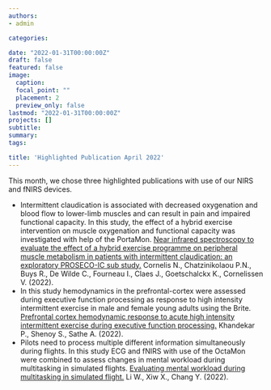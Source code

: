 ```yaml
---
authors:
- admin

categories:

date: "2022-01-31T00:00:00Z"
draft: false
featured: false
image:
  caption: 
  focal_point: ""
  placement: 2
  preview_only: false
lastmod: "2022-01-31T00:00:00Z"
projects: []
subtitle: 
summary: 
tags:

title: 'Highlighted Publication April 2022'
---
```

This month, we chose three highlighted publications with use of our NIRS and fNIRS devices.

* Intermittent claudication is associated with decreased oxygenation and blood flow to lower-limb muscles and can result in pain and impaired functional capacity. In this study, the effect of a hybrid exercise intervention on muscle oxygenation and functional capacity was investigated with help of the PortaMon. [Near infrared spectroscopy to evaluate the effect of a hybrid exercise programme on peripheral muscle metabolism in patients with intermittent claudication: an exploratory PROSECO-IC sub study.](https://publications.artinis.com/publication/cornelis-near-2022/) Cornelis N., Chatzinikolaou P.N., Buys R., De Wilde C., Fourneau I., Claes J., Goetschalckx K., Cornelissen V. (2022).
* In this study hemodynamics in the prefrontal-cortex were assessed during executive function processing as response to high intensity intermittent exercise in male and female young adults using the Brite. [Prefrontal cortex hemodynamic response to acute high intensity intermittent exercise during executive function processing.](https://publications.artinis.com/publication/khandekar-prefrontal-2022/) Khandekar P., Shenoy S., Sathe A. (2022).
* Pilots need to process multiple different information simultaneously during flights. In this study ECG and fNIRS with use of the OctaMon were combined to assess changes in mental workload during multitasking in simulated flights. [Evaluating mental workload during multitasking in simulated flight.](https://publications.artinis.com/publication/li-evaluating-2022/) Li W., Xiw X., Chang Y. (2022).

